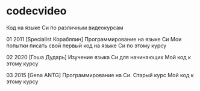 # codecvideo
Код на языке Си по различным видеокурсам

01
2011 [Specialist Корабллин] Программирование на языке Си
Мои попытки писать свой первый код на языке Си по этому курсу

02
2020 [Гоша Дударь] Изучение языка Си для начинающих
Мой код к этому курсу

03
2015 [Gena ANTG] Программирование на Си. Старый курс
Мой код к этому курсу